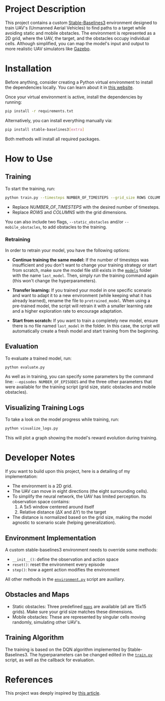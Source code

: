 # Project Description

This project contains a custom [Stable-Baselines3](https://stable-baselines3.readthedocs.io/) environment designed to train UAV's (Unmanned Aerial Vehicles) to find paths to a target while avoiding static and mobile obstacles.
The environment is represented as a 2D grid, where the UAV, the target, and the obstacles occupy individual cells.
Although simplified, you can map the model's input and output to more realistic UAV simulators like [Gazebo](https://gazebosim.org/).

# Installation

Before anything, consider creating a Python virtual environment to install the dependencies locally.
You can learn about it in [this website](https://www.w3schools.com/python/python_virtualenv.asp).

Once your virtual environment is active, install the dependencies by running:

```sh
pip install -r requirements.txt
```

Alternatively, you can install everything manually via:

```sh
pip install stable-baselines3[extra]
```

Both methods will install all required packages.

# How to Use

## Training

To start the training, run:

```sh
python train.py --timesteps NUMBER_OF_TIMESTEPS --grid_size ROWS COLUMNS
```

- Replace *NUMBER_OF_TIMESTEPS* with the desired number of timesteps.
- Replace *ROWS* and *COLUMNS* with the grid dimensions.

You can also include two flags, `--static_obstacles` and/or `--mobile_obstacles`, to add obstacles to the training.

### Retraining

In order to retrain your model, you have the following options:
- **Continue training the same model:**
If the number of timesteps was insufficient and you don't want to change your training strategy or start from scratch, make sure the model file still exists in the [`models`](./models/) folder with the name `last_model`.
Then, simply run the training command again (this won't change the hyperparameters).

- **Transfer learning:**
If you trained your model in one specific scenario and want to adapt it to a new environment (while keeping what it has already learned), rename the file to `pretrained_model`.
When using a pre-trained model, the script will retrain it with a smaller learning rate and a higher exploration rate to encourage adaptation.

- **Start from scratch:**
If you want to train a completely new model, ensure there is no file named `last_model` in the folder.
In this case, the script will automatically create a fresh model and start training from the beginning.

## Evaluation

To evaluate a trained model, run:

```sh
python evaluate.py
```

As well as in training, you can specify some parameters by the command line:
`--episodes NUMBER_OF_EPISODES` and the three other parameters that were available for the training script (grid size, static obstacles and mobile obstacles).

## Visualizing Training Logs

To take a look on the model progress while training, run:

```sh
python visualize_logs.py
```

This will plot a graph showing the model's reward evolution during training.

# Developer Notes

If you want to build upon this project, here is a detailing of my implementation:
- The environment is a 2D grid.
- The UAV can move in eight directions (the eight surrounding cells).
- To simplify the neural network, the UAV has limited perception. Its observation space contains:
    1. A 5x5 window centered around itself
    2. Relative distance (ΔX and ΔY) to the target
- The distance is normalized based on the grid size, making the model agnostic to scenario scale (helping generalization).

## Environment Implementation
A custom stable-baselines3 environment needs to override some methods:
- `__init__()`: define the observation and action space
- `reset()`: reset the environment every episode
- `step()`: how a agent action modifies the environment

All other methods in the [`environment.py`](./environment.py) script are auxiliary.

## Obstacles and Maps
- Static obstacles: Three predefined [`maps`](./maps/) are available (all are 15x15 grids).
Make sure your grid size matches these dimensions.
- Mobile obstacles: These are represented by singular cells moving randomly, simulating other UAV's.

## Training Algorithm
The training is based on the DQN algorithm implemented by Stable-Baselines3.
The hyperparameters can be changed edited in the [`train.py`](./train.py) script, as well as the callback for evaluation.

# References

This project was deeply inspired by [this article](https://ieeexplore.ieee.org/document/9564258).